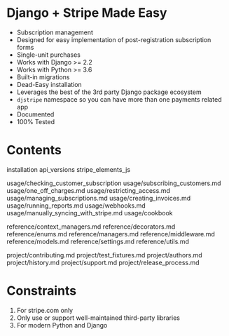 # Django + Stripe Made Easy

-   Subscription management
-   Designed for easy implementation of post-registration subscription
    forms
-   Single-unit purchases
-   Works with Django &gt;= 2.2
-   Works with Python &gt;= 3.6
-   Built-in migrations
-   Dead-Easy installation
-   Leverages the best of the 3rd party Django package ecosystem
-   `djstripe` namespace so you can have
    more than one payments related app
-   Documented
-   100% Tested

# Contents

<div class="toctree" caption="Getting Started">

installation api_versions stripe_elements_js

</div>

<div class="toctree" caption="Usage">

usage/checking_customer_subscription usage/subscribing_customers.md
usage/one_off_charges.md usage/restricting_access.md
usage/managing_subscriptions.md usage/creating_invoices.md
usage/running_reports.md usage/webhooks.md
usage/manually_syncing_with_stripe.md usage/cookbook

</div>

<div class="toctree" caption="Reference" glob="">

reference/context_managers.md reference/decorators.md
reference/enums.md reference/managers.md reference/middleware.md
reference/models.md reference/settings.md reference/utils.md

</div>

<div class="toctree" caption="Project">

project/contributing.md project/test_fixtures.md project/authors.md
project/history.md project/support.md project/release_process.md

</div>

# Constraints

1.  For stripe.com only
2.  Only use or support well-maintained third-party libraries
3.  For modern Python and Django
